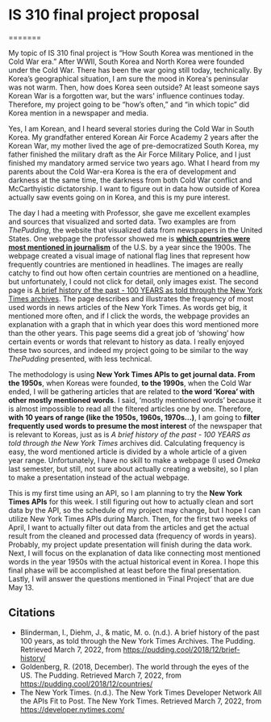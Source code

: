 # IS 310 final project proposal
=======

My topic of IS 310 final project is “How South Korea was mentioned in the Cold War era.” After WWII, South Korea and North Korea were founded under the Cold War.
There has been the war going still today, technically. By Korea’s geographical situation, I am sure the mood in Korea's peninsular was not warm. 
Then, how does Korea seen outside? At least someone says Korean War is a forgotten war, but the wars' influence continues today. 
Therefore, my project going to be “how’s often,” and “in which topic” did Korea mention in a newspaper and media.

Yes, I am Korean, and I heard several stories during the Cold War in South Korea. My grandfather entered Korean Air Force Academy 2 years after the Korean War, 
my mother lived the age of pre-democratized South Korea, my father finished the military draft as the Air Force Military Police, 
and I just finished my mandatory armed service two years ago. 
What I heard from my parents about the Cold War-era Korea is the era of development and darkness at the same time, 
the darkness from both Cold War conflict and McCarthyistic dictatorship. 
I want to figure out in data how outside of Korea actually saw events going on in Korea, and this is my pure interest.

The day I had a meeting with Professor, she gave me excellent examples and sources that visualized and sorted data. Two examples are from _ThePudding_, 
the website that visualized data from newspapers in the United States. 
One webpage the professor showed me is **[which countries were most mentioned in journalism]("https://pudding.cool/2018/12/countries/")** of the U.S. by a year since the 1900s. 
The webpage created a visual image of national flag lines that represent how frequently countries are mentioned in headlines. 
The images are really catchy to find out how often certain countries are mentioned on a headline, but unfortunately, 
I could not click for detail, only images exist. The second page is [A brief history of the past - 100 YEARS as told through the New York Times archives](/ "https://pudding.cool/2018/12/brief-history/"). 
The page describes and illustrates the frequency of most used words in news articles of the New York Times. As words get big, it mentioned more often, 
and if I click the words, the webpage provides an explanation with a graph that in which year does this word mentioned more than the other years. 
This page seems did a great job of ‘showing’ how certain events or words that relevant to history as data. I really enjoyed these two sources, 
and indeed my project going to be similar to the way _ThePudding_ presented, with less technical.

The methodology is using **New York Times APIs to get journal data. From the 1950s**, when Koreas were founded, **to the 1990s**, when the Cold War ended, 
I will be gathering articles that are related to **the word ‘Korea’ with other mostly mentioned words**. I said, ‘mostly mentioned words’ because it is almost impossible to read all the filtered articles one by one. 
Therefore, **with 10 years of range (like the 1950s, 1960s, 1970s…)**, I am going to **filter frequently used words to presume the most interest** of the newspaper that is relevant to Koreas, 
just as is _A brief history of the past - 100 YEARS as told through the New York Times_ archives did. Calculating frequency is easy, the word mentioned article is divided by a whole article of a given year range. 
Unfortunately, I have no skill to make a webpage (I used _Omeka_ last semester, but still, not sure about actually creating a website), so I plan to make a presentation instead of the actual webpage. 

This is my first time using an API, so I am planning to try the **New York Times APIs** for this week. 
I still figuring out how to actually clean and sort data by the API, so the schedule of my project may change, 
but I hope I can utilize New York Times APIs during March. Then, for the first two weeks of April, 
I want to actually filter out data from the articles and get the actual result from the cleaned and processed data (frequency of words in years). 
Probably, my project update presentation will finish during the data work. 
Next, I will focus on the explanation of data like connecting most mentioned words in the year 1950s with the actual historical event in Korea. 
I hope this final phase will be accomplished at least before the final presentation. 
Lastly, I will answer the questions mentioned in ‘Final Project’ that are due May 13.




## Citations

- Blinderman, I., Diehm, J., & matic, M. o. (n.d.). A brief history of the past 100 years, as told through the New York Times Archives. The Pudding. Retrieved March 7, 2022, from https://pudding.cool/2018/12/brief-history/ 
- Goldenberg, R. (2018, December). The world through the eyes of the US. The Pudding. Retrieved March 7, 2022, from https://pudding.cool/2018/12/countries/ 
- The New York Times. (n.d.). The New York Times Developer Network All the APIs Fit to Post. The New York Times. Retrieved March 7, 2022, from https://developer.nytimes.com/ 

